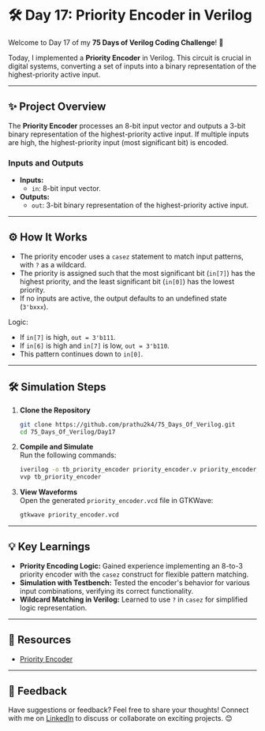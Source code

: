 # 🛠️ Day 17: Priority Encoder in Verilog

Welcome to Day 17 of my **75 Days of Verilog Coding Challenge**! 🎉  

Today, I implemented a **Priority Encoder** in Verilog. This circuit is crucial in digital systems, converting a set of inputs into a binary representation of the highest-priority active input.

---

## ✨ Project Overview  

The **Priority Encoder** processes an 8-bit input vector and outputs a 3-bit binary representation of the highest-priority active input. If multiple inputs are high, the highest-priority input (most significant bit) is encoded.  

### **Inputs and Outputs**  
- **Inputs:**  
  - `in`: 8-bit input vector.
- **Outputs:**  
  - `out`: 3-bit binary representation of the highest-priority active input.

---

## ⚙️ How It Works  

- The priority encoder uses a `casez` statement to match input patterns, with `?` as a wildcard.  
- The priority is assigned such that the most significant bit (`in[7]`) has the highest priority, and the least significant bit (`in[0]`) has the lowest priority.  
- If no inputs are active, the output defaults to an undefined state (`3'bxxx`).  

Logic:
- If `in[7]` is high, `out = 3'b111`.
- If `in[6]` is high and `in[7]` is low, `out = 3'b110`.
- This pattern continues down to `in[0]`.

---

## 🛠️ Simulation Steps  

1. **Clone the Repository**  
   ```bash
   git clone https://github.com/prathu2k4/75_Days_Of_Verilog.git
   cd 75_Days_Of_Verilog/Day17
   ```  

2. **Compile and Simulate**  
   Run the following commands:  
   ```bash
   iverilog -o tb_priority_encoder priority_encoder.v priority_encoder_tb.v
   vvp tb_priority_encoder
   ```  

3. **View Waveforms**  
   Open the generated `priority_encoder.vcd` file in GTKWave:  
   ```bash
   gtkwave priority_encoder.vcd
   ```  

---

## 💡 Key Learnings  

- **Priority Encoding Logic:** Gained experience implementing an 8-to-3 priority encoder with the `casez` construct for flexible pattern matching.  
- **Simulation with Testbench:** Tested the encoder's behavior for various input combinations, verifying its correct functionality.  
- **Wildcard Matching in Verilog:** Learned to use `?` in `casez` for simplified logic representation.  

---

## 🔗 Resources  

- [Priority Encoder](https://en.wikipedia.org/wiki/Priority_encoder) 

---

## 🤝 Feedback  

Have suggestions or feedback? Feel free to share your thoughts! Connect with me on [LinkedIn](https://www.linkedin.com/in/pratham-jainvs) to discuss or collaborate on exciting projects. 😊
